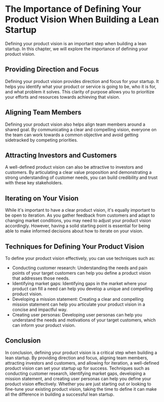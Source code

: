 The Importance of Defining Your Product Vision When Building a Lean Startup
====================================================================================================================

Defining your product vision is an important step when building a lean startup. In this chapter, we will explore the importance of defining your product vision.

Providing Direction and Focus
-----------------------------

Defining your product vision provides direction and focus for your startup. It helps you identify what your product or service is going to be, who it is for, and what problem it solves. This clarity of purpose allows you to prioritize your efforts and resources towards achieving that vision.

Aligning Team Members
---------------------

Defining your product vision also helps align team members around a shared goal. By communicating a clear and compelling vision, everyone on the team can work towards a common objective and avoid getting sidetracked by competing priorities.

Attracting Investors and Customers
----------------------------------

A well-defined product vision can also be attractive to investors and customers. By articulating a clear value proposition and demonstrating a strong understanding of customer needs, you can build credibility and trust with these key stakeholders.

Iterating on Your Vision
------------------------

While it's important to have a clear product vision, it's equally important to be open to iteration. As you gather feedback from customers and adapt to changing market conditions, you may need to adjust your product vision accordingly. However, having a solid starting point is essential for being able to make informed decisions about how to iterate on your vision.

Techniques for Defining Your Product Vision
-------------------------------------------

To define your product vision effectively, you can use techniques such as:

* Conducting customer research: Understanding the needs and pain points of your target customers can help you define a product vision that addresses those needs.
* Identifying market gaps: Identifying gaps in the market where your product can fill a need can help you develop a unique and compelling product vision.
* Developing a mission statement: Creating a clear and compelling mission statement can help you articulate your product vision in a concise and impactful way.
* Creating user personas: Developing user personas can help you understand the needs and motivations of your target customers, which can inform your product vision.

Conclusion
----------

In conclusion, defining your product vision is a critical step when building a lean startup. By providing direction and focus, aligning team members, attracting investors and customers, and allowing for iteration, a well-defined product vision can set your startup up for success. Techniques such as conducting customer research, identifying market gaps, developing a mission statement, and creating user personas can help you define your product vision effectively. Whether you are just starting out or looking to fine-tune your existing product vision, taking the time to define it can make all the difference in building a successful lean startup.
